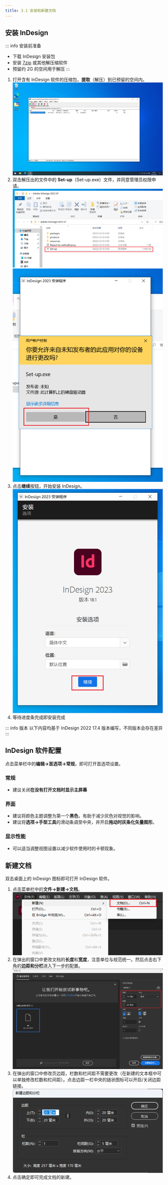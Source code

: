 ```yaml
---
title: 3.1 安装和新建文档
---
```


## 安装 InDesign
::: info 安装前准备
- 下载 InDesign 安装包
- 安装 [7zip](https://www.7-zip.org/) 或其他解压缩软件
- 预留约 2G 的空间用于解压
:::

1. 打开含有 InDesign 软件的压缩包，**提取**（解压）到已预留的空间内。![../data/Pasted image 20230422014908.png](../data/Pastedimage20230422014908.png)
2. 双击解压出的文件中的 **Set-up**（Set-up.exe）文件，并同意管理员权限申请。![../data/Pasted image 20230422014940.png](../data/Pastedimage20230422014940.png) ![../data/Pasted image 20230422015001.png](../data/Pastedimage20230422015001.png)
3. 点击**继续**按钮，开始安装 InDesign。![../data/Pasted image 20230422015103.png](../data/Pastedimage20230422015103.png)
4. 等待进度条完成即安装完成

::: info 版本
以下内容均基于 InDesign 2022 17.4 版本编写，不同版本会存在差异
:::

## InDesign 软件配置
点击菜单栏中的**编辑->首选项->常规**，即可打开首选项设置。
### 常规
- 建议关闭**在没有打开文档时显示主屏幕**
### 界面
- 建议将颜色主题调整为第一个**黑色**，有助于减少灰色对视觉的影响。
- 建议将**选项->手型工具**的滑动条调至中央，并开启**拖动时灰条化矢量图形**。
### 显示性能
- 可以适当调整视图设置以减少软件使用时的卡顿现象。

## 新建文档
双击桌面上的 InDesign 图标即可打开 InDesign 软件。
1. 点击菜单栏中的**文件->新建->文档**。![../data/Pasted image 20230501163537.png](../data/Pastedimage20230501163537.png)
2. 在弹出的窗口中更改文档的**长度**和**宽度**，注意单位与规范统一。然后点击右下角的**边距和分栏**进入下一步的配置。![](../data/Pastedimage20230501163742.png)
3. 在弹出的窗口中修改页边距，栏数和栏间距不需要更改（在新建的文本框中可以单独修改栏数和栏间距）。点击边距一栏中央的链状图标可以开启/关闭边距链接。![](../data/Pastedimage20230501164027.png)
4. 点击确定即可完成文档的新建。